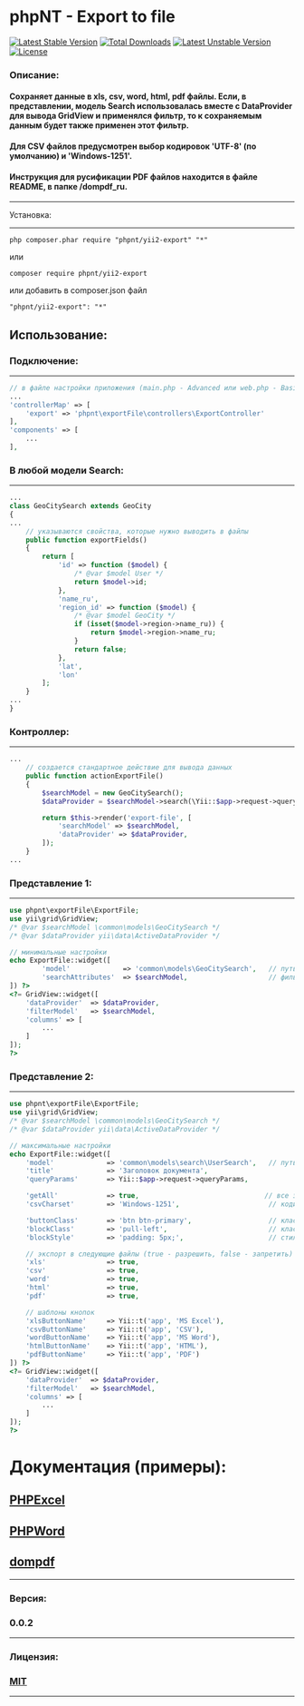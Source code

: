 phpNT - Export to file
================================
[![Latest Stable Version](https://poser.pugx.org/phpnt/yii2-export/v/stable)](https://packagist.org/packages/phpnt/yii2-export) [![Total Downloads](https://poser.pugx.org/phpnt/yii2-export/downloads)](https://packagist.org/packages/phpnt/yii2-export) [![Latest Unstable Version](https://poser.pugx.org/phpnt/yii2-export/v/unstable)](https://packagist.org/packages/phpnt/yii2-export) [![License](https://poser.pugx.org/phpnt/yii2-export/license)](https://packagist.org/packages/phpnt/yii2-export)
### Описание:
#### Сохраняет данные в xls, csv, word, html, pdf файлы. Если, в представлении, модель Search использовалась вместе с DataProvider для вывода GridView и применялся фильтр, то к сохраняемым данным будет также применен этот фильтр.
#### Для CSV файлов предусмотрен выбор кодировок 'UTF-8' (по умолчанию) и 'Windows-1251'.
#### Инструкция для русификации PDF файлов находится в файле README, в папке /dompdf_ru.


------------

Установка:

------------

```
php composer.phar require "phpnt/yii2-export" "*"
```
или

```
composer require phpnt/yii2-export
```

или добавить в composer.json файл

```
"phpnt/yii2-export": "*"
```
## Использование:
### Подключение:
------------
```php
// в файле настройки приложения (main.php - Advanced или web.php - Basic) добавляется класс в controllerMap
...
'controllerMap' => [
    'export' => 'phpnt\exportFile\controllers\ExportController'
],
'components' => [
    ...
],
```
### В любой модели Search:
------------
```php
...
class GeoCitySearch extends GeoCity
{
...
    // указываются свойства, которые нужно выводить в файлы
    public function exportFields()
    {
        return [
            'id' => function ($model) {
                /* @var $model User */
                return $model->id;
            },
            'name_ru',
            'region_id' => function ($model) {
                /* @var $model GeoCity */
                if (isset($model->region->name_ru)) {
                    return $model->region->name_ru;
                }
                return false;
            },
            'lat',
            'lon'
        ];
    }
...
}
```
### Контроллер:
------------
```php
...
    // cоздается стандартное действие для вывода данных
    public function actionExportFile()
    {
        $searchModel = new GeoCitySearch();
        $dataProvider = $searchModel->search(\Yii::$app->request->queryParams);

        return $this->render('export-file', [
            'searchModel' => $searchModel,
            'dataProvider' => $dataProvider,
        ]);
    }
...
```

### Представление 1:
------------
```php
use phpnt\exportFile\ExportFile;
use yii\grid\GridView;
/* @var $searchModel \common\models\GeoCitySearch */
/* @var $dataProvider yii\data\ActiveDataProvider */

// минимальные настройки
echo ExportFile::widget([
        'model'             => 'common\models\GeoCitySearch',   // путь к модели
        'searchAttributes'  => $searchModel,                    // фильтр
]) ?>
<?= GridView::widget([
    'dataProvider'  => $dataProvider,
    'filterModel'   => $searchModel,
    'columns' => [
        ...
    ]
]);
?>
```
### Представление 2:
------------
```php
use phpnt\exportFile\ExportFile;
use yii\grid\GridView;
/* @var $searchModel \common\models\GeoCitySearch */
/* @var $dataProvider yii\data\ActiveDataProvider */

// максимальные настройки
echo ExportFile::widget([
    'model'             => 'common\models\search\UserSearch',   // путь к модели
    'title'             => 'Заголовок документа',
    'queryParams'       => Yii::$app->request->queryParams,

    'getAll'            => true,                               // все записи - true, учитывать пагинацию - false
    'csvCharset'        => 'Windows-1251',                      // кодировка csv файла: 'UTF-8' (по умолчанию) или 'Windows-1251'

    'buttonClass'       => 'btn btn-primary',                   // класс кнопки
    'blockClass'        => 'pull-left',                         // класс блока в котором кнопка
    'blockStyle'        => 'padding: 5px;',                     // стиль блока в котором кнопка

    // экспорт в следующие файлы (true - разрешить, false - запретить)
    'xls'               => true,
    'csv'               => true,
    'word'              => true,
    'html'              => true,
    'pdf'               => true,

    // шаблоны кнопок
    'xlsButtonName'     => Yii::t('app', 'MS Excel'),
    'csvButtonName'     => Yii::t('app', 'CSV'),
    'wordButtonName'    => Yii::t('app', 'MS Word'),
    'htmlButtonName'    => Yii::t('app', 'HTML'),
    'pdfButtonName'     => Yii::t('app', 'PDF')
]) ?>
<?= GridView::widget([
    'dataProvider'  => $dataProvider,
    'filterModel'   => $searchModel,
    'columns' => [
        ...
    ]
]);
?>
```
# Документация (примеры):
## [PHPExcel](https://phpexcel.codeplex.com/)
## [PHPWord](https://phpword.readthedocs.io/en/latest/)
## [dompdf](https://github.com/dompdf/dompdf)
------------
### Версия:
### 0.0.2
------------
### Лицензия:
### [MIT](https://ru.wikipedia.org/wiki/%D0%9B%D0%B8%D1%86%D0%B5%D0%BD%D0%B7%D0%B8%D1%8F_MIT)
------------
